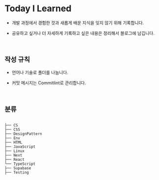 # Today I Learned

- 개발 과정에서 경험한 것과 새롭게 배운 지식을 잊지 않기 위해 기록합니다.

- 공유하고 싶거나 더 자세하게 기록하고 싶은 내용은 정리해서 블로그에 남깁니다.

<br/>

## 작성 규칙

- 언어나 기술로 폴더를 나눕니다.

- 커밋 메시지는 Commitlint로 관리합니다.

<br/>

## 분류

```shell

├── CS
├── CSS
├── DesignPattern
├── Env
├── HTML
├── JavaScript
├── Linux
├── Next
├── React
└── TypeScript
├── Supabase
├── Testing


```
